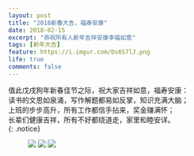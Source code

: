 ```yaml
---
layout: post
title: "2018新春大吉，福泰安康"
date: 2018-02-15
excerpt: "恭祝所有人新年吉祥安康幸福如意"
tags: [新年大吉]
feature: https://i.imgur.com/Ds6S7lJ.png
life: true
comments: false
---
```

值此戊戌狗年新春佳节之际，祝大家吉祥如意，福寿安康：<br/>
读书的文思如泉涌，写作解题都易如反掌，知识充满大脑；<br/>
上班的步步高升，所有工作都信手拈来，奖金赚满怀；<br/>
长辈们健康吉祥，所有不好都绕道走，家里和睦安详。<br/>
{: .notice}
<figure>
	<img src="{{ site.staticUrl }}/image/jpg/nianfan.jpg" />
    <img src="{{ site.staticUrl }}/yanyan/image/daxiang1.jpg" />
	<img src="{{ site.staticUrl }}/yanyan/image/daxiang2.jpg" />
</figure>
